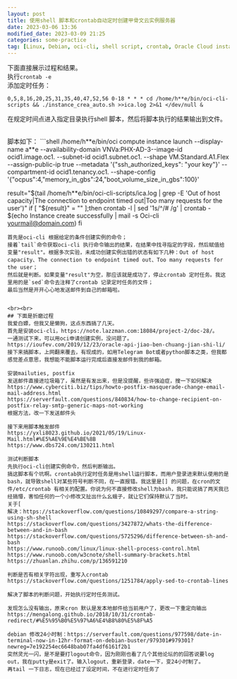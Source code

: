 ```yaml
---
layout: post
title: 使用shell 脚本和crontab自动定时创建甲骨文云实例服务器
date: 2023-03-06 13:36
modified_date: 2023-03-09 21:25
categories: some-practice
tag: [Linux, Debian, oci-cli, shell script, crontab, Oracle Cloud instance]
---
```


下面直接展示过程和结果。  
执行`crontab -e`  
添加定时任务：
```
0,5,8,16,20,25,31,35,40,47,52,56 0-18 * * * cd /home/h**e/bin/oci-cli-scripts && ./instance_crea_auto.sh >>ica.log 2>&1 </dev/null &
```
在规定时间点进入指定目录执行shell 脚本，然后将脚本执行的结果输出到文件。

<br>
脚本如下：
```shell
/home/h**e/bin/oci compute instance launch --display-name a**e --availability-domain VNVa:PHX-AD-3--image-id ocid1.image.oc1. --subnet-id ocid1.subnet.oc1. --shape VM.Standard.A1.Flex --assign-public-ip true --metadata '{"ssh_authorized_keys": "your key"}' --compartment-id ocid1.tenancy.oc1. --shape-config '{"ocpus":4,"memory_in_gbs":24,"boot_volume_size_in_gbs":100}'

result="$(tail /home/h**e/bin/oci-cli-scripts/ica.log | grep -E 'Out of host capacity|The connection to endpoint timed out|Too many requests for the user')"
if  [ "${result}" =  "" ];then
        crontab -l | sed '1s/^/# /g' | crontab -
        $(echo Instance create successfully | mail -s Oci-cli yourmail@domain.com)
fi
```
首先是oci-cli 根据给定的条件创建实例的命令；  
接着`tail`命令获取oci-cli 执行命令输出的结果，在结果中找寻指定的字段，然后赋值给变量"result"。根据多次实验，未成功创建实例出错的状态有如下几种：Out of host capacity、The connection to endpoint timed out、Too many requests for the user；  
然后就是判断。如果变量"result"为空，那应该就是成功了，停止crontab 定时任务。我这里用的是`sed`命令去注释了crontab 记录定时任务的文件；  
最后当然是开开心心地发送邮件到自己的邮箱啦。


<br><br>
## 下面是折磨过程
我爱白嫖，但我又是懒狗，这点东西搞了几天。  
首先是安装oci-cli，https://note.lazzman.com:18084/project-2/doc-28/。
一通测试下来，可以用oci申请创建实例，没问题了。
https://ioufev.com/2019/12/23/oracle-api-jiao-ben-chuang-jian-shi-li/
接下来搞脚本，上网翻来覆去，有现成的，如用Telegram Bot或者python脚本之类，但我都感觉差点意思，我想能不能脚本运行完成后直接发邮件到我的邮箱。

安装mailuties, postfix
发送邮件直接进垃圾箱了，虽然是有发出来，但是没提醒，些许强迫症，搜一下如何解决
https://www.cyberciti.biz/tips/howto-postfix-masquerade-change-email-mail-address.html
https://serverfault.com/questions/840834/how-to-change-recipient-on-postfix-relay-smtp-generic-maps-not-working
根据方法，改一下发送邮件头

接下来用脚本触发邮件
https://yxli8023.github.io/2021/05/19/Linux-Mail.html#%E5%AE%9E%E4%BE%8B
https://www.dbs724.com/130211.html

测试判断脚本
先执行oci-cli创建实例命令，然后判断输出。
搞这脚本有个坑啊。crontab执行定时任务是用shell运行脚本，而用户登录进来默认使用的是bash，就导致shell对某些符号判断不同，在一直报错。我这里是[] 的问题，在cron的文件/etc/crontab 有相关的配置。你说为何不直接修改shell为bash，我只能说搞了两天我已经搞懵，害怕任何的一个小修改又扯出什么幺蛾子，就让它们保持默认了当时。
关于[
解决：https://stackoverflow.com/questions/10849297/compare-a-string-using-sh-shell
https://stackoverflow.com/questions/3427872/whats-the-difference-between-and-in-bash
https://stackoverflow.com/questions/5725296/difference-between-sh-and-bash
https://www.runoob.com/linux/linux-shell-process-control.html
https://www.runoob.com/w3cnote/shell-summary-brackets.html
https://zhuanlan.zhihu.com/p/136591210

判断是否有相关字符出现，重写入crontab
https://stackoverflow.com/questions/1251784/apply-sed-to-crontab-lines

解决了脚本的判断问题，开始执行定时任务测试。

发现怎么没有输出，原来cron 默认是发本地邮件给当前用户了，更改一下重定向输出
https://mengalong.github.io/2018/10/31/crontab-redirect/#%E5%95%B0%E5%97%A6%E4%B8%80%E5%8F%A5

debian 修改24小时制：https://serverfault.com/questions/977598/date-in-terminal-now-in-12hr-format-on-debian-buster/979301#979301?newreg=7e192254ec6648bab07fa4df6161f2b1
突然灵光一闪，是不是要打logout命令，因为刚刚也看了几个其他论坛的的回答说要log out，我在putty是exit了。输入logout，重新登录，date一下，变24小时制了。
再tail 一下日志，现在已经过了设定时间，不在进行定时任务了
